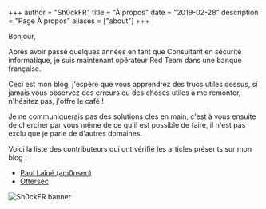 +++
author = "Sh0ckFR"
title = "À propos"
date = "2019-02-28"
description = "Page À propos"
aliases = ["about"]
+++

Bonjour,

Après avoir passé quelques années en tant que Consultant en sécurité informatique, je suis maintenant opérateur Red Team dans une banque française.

Ceci est mon blog, j'espère que vous apprendrez des trucs utiles dessus, si jamais vous observez des erreurs ou des choses utiles à me remonter, n'hésitez pas, j'offre le café !

Je ne communiquerais pas des solutions clés en main, c'est à vous ensuite de chercher par vous même de ce qu'il est possible de faire, il n'est pas exclu que je parle de d'autres domaines.

Voici la liste des contributeurs qui ont vérifié les articles présents sur mon blog :

- [Paul Laîné (am0nsec)](https://twitter.com/am0nsec)
- [Ottersec](https://twitter.com/sneaky_ottersec)

![Sh0ckFR banner](/images/banner.png)